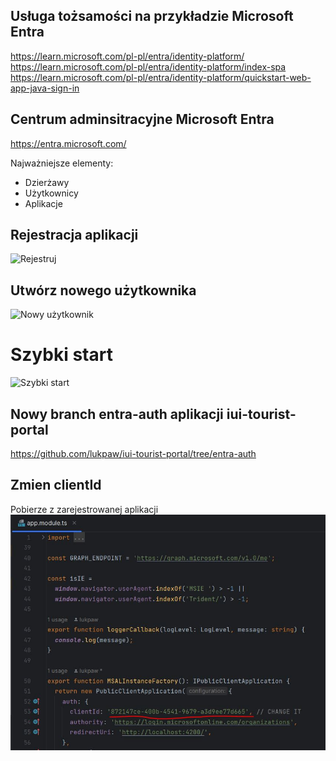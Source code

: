 ## Usługa tożsamości na przykładzie Microsoft Entra

https://learn.microsoft.com/pl-pl/entra/identity-platform/
https://learn.microsoft.com/pl-pl/entra/identity-platform/index-spa
https://learn.microsoft.com/pl-pl/entra/identity-platform/quickstart-web-app-java-sign-in

## Centrum adminsitracyjne Microsoft Entra
https://entra.microsoft.com/

Najważniejsze elementy:
* Dzierżawy
* Użytkownicy 
* Aplikacje

## Rejestracja aplikacji
![Rejestruj](https://github.com/lukpaw/iui-lectures/blob/main/iui04/img/1_entra_rejestruj "Rejestruj")

## Utwórz nowego użytkownika
![Nowy użytkownik](https://github.com/lukpaw/iui-lectures/blob/main/iui04/img/2_springboot_starter_translator.jpg "Nowy użytkownik")

# Szybki start
![Szybki start](https://github.com/lukpaw/iui-lectures/blob/main/iui04/img/2_entra_szybki_start.jpg "Szybki start")

## Nowy branch entra-auth aplikacji iui-tourist-portal 
https://github.com/lukpaw/iui-tourist-portal/tree/entra-auth

## Zmien clientId
Pobierze z zarejestrowanej aplikacji
![Zmien clientId](https://github.com/lukpaw/iui-lectures/blob/main/iui04/img/4_entra_zmien_client_id.jpg "Zmien clientId")